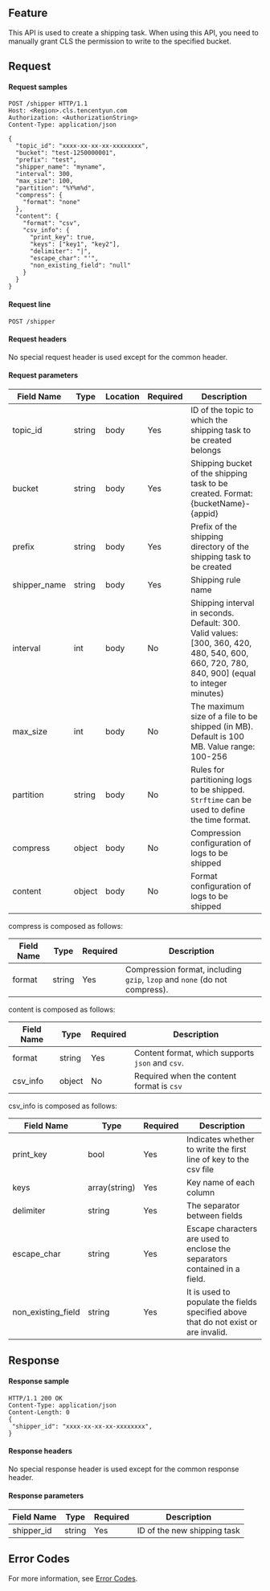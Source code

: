 ## Feature

This API is used to create a shipping task. When using this API, you need to manually grant CLS the permission to write to the specified bucket.

## Request

#### Request samples

```plaintext
POST /shipper HTTP/1.1
Host: <Region>.cls.tencentyun.com
Authorization: <AuthorizationString>
Content-Type: application/json

{
  "topic_id": "xxxx-xx-xx-xx-xxxxxxxx",
  "bucket": "test-1250000001",
  "prefix": "test",
  "shipper_name": "myname",
  "interval": 300,
  "max_size": 100,
  "partition": "%Y%m%d",
  "compress": {
    "format": "none"
  },
  "content": {
    "format": "csv",
    "csv_info": {
      "print_key": true,
      "keys": ["key1", "key2"],
      "delimiter": "|",
      "escape_char": "'",
      "non_existing_field": "null"
    }
  }
}
```

#### Request line

```
POST /shipper
```

#### Request headers

No special request header is used except for the common header.

#### Request parameters

| Field Name | Type | Location | Required | Description |
| ------------ | ------ | ---- | -------- | ------------------------------------------------------------ |
| topic_id | string | body | Yes | ID of the topic to which the shipping task to be created belongs |
| bucket | string | body | Yes | Shipping bucket of the shipping task to be created. Format: {bucketName}-{appid} |
| prefix | string | body | Yes | Prefix of the shipping directory of the shipping task to be created |
| shipper_name | string | body | Yes | Shipping rule name |
| interval     | int    | body | No       | Shipping interval in seconds. Default: 300. Valid values: [300, 360, 420, 480, 540, 600, 660, 720, 780, 840, 900] (equal to integer minutes) |
| max_size | int | body | No | The maximum size of a file to be shipped (in MB). Default is 100 MB. Value range: 100-256 |
| partition | string | body | No | Rules for partitioning logs to be shipped. `Strftime` can be used to define the time format. |
| compress | object | body | No | Compression configuration of logs to be shipped |
| content | object | body | No | Format configuration of logs to be shipped |

compress is composed as follows:

| Field Name | Type | Required | Description |
| ------ | ------ | -------- | ------------------------------------------ |
| format | string | Yes | Compression format, including `gzip`, `lzop` and `none` (do not compress). |

content is composed as follows:

| Field Name | Type | Required | Description |
| -------- | ------ | -------- | --------------------------- |
| format | string | Yes | Content format, which supports `json` and `csv`. |
| csv_info | object | No | Required when the content format is `csv` |

csv_info is composed as follows:

| Field Name | Type | Required | Description |
| ------------------ | ------------- | -------- | ------------------------------------------------ |
| print_key | bool | Yes | Indicates whether to write the first line of key to the csv file |
| keys | array(string) | Yes | Key name of each column |
| delimiter | string | Yes | The separator between fields |
| escape_char | string | Yes | Escape characters are used to enclose the separators contained in a field. |
| non_existing_field | string | Yes | It is used to populate the fields specified above that do not exist or are invalid. |

## Response

#### Response sample

```plaintext
HTTP/1.1 200 OK
Content-Type: application/json
Content-Length: 0
{
 "shipper_id": "xxxx-xx-xx-xx-xxxxxxxx",
}
```

#### Response headers

No special response header is used except for the common response header.

#### Response parameters

| Field Name | Type | Required | Description |
| ---------- | ------ | -------- | ----------------- |
| shipper_id | string | Yes | ID of the new shipping task |

## Error Codes

For more information, see [Error Codes](https://intl.cloud.tencent.com/document/product/614/12402).
